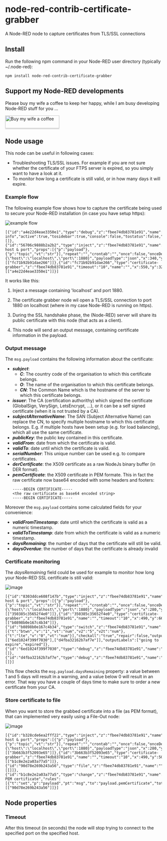# node-red-contrib-certificate-grabber
A Node-RED node to capture certificates from TLS/SSL connections

## Install
Run the following npm command in your Node-RED user directory (typically ~/.node-red):
```
npm install node-red-contrib-certificate-grabber
```

## Support my Node-RED developments
Please buy my wife a coffee to keep her happy, while I am busy developing Node-RED stuff for you ...

<a href="https://www.buymeacoffee.com/bartbutenaers" target="_blank"><img src="https://www.buymeacoffee.com/assets/img/custom_images/orange_img.png" alt="Buy my wife a coffee" style="height: 41px !important;width: 174px !important;box-shadow: 0px 3px 2px 0px rgba(190, 190, 190, 0.5) !important;-webkit-box-shadow: 0px 3px 2px 0px rgba(190, 190, 190, 0.5) !important;" ></a>

## Node usage
This node can be useful in following cases:
+ Troubleshooting TLS/SSL issues.  For example if you are not sure whether the certificate of your FTPS server is expired, so you simply want to have a look at it.
+ To monitor how long a certificate is still valid, or in how many days it will expire.

### Example flow
The following example flow shows how to capture the certificate being used to secure your Node-RED installation (in case you have setup https):

![example flow](https://user-images.githubusercontent.com/14224149/173449679-8c1a0256-15dd-48c1-a3ae-cfbbed3bf865.png)
```
[{"id":"a4e22d4eae3350e1","type":"debug","z":"fbee74db83781e91","name":"Certificate info","active":true,"tosidebar":true,"console":false,"tostatus":false,"complete":"payload","targetType":"msg","statusVal":"","statusType":"auto","x":760,"y":320,"wires":[]},{"id":"56706c9888b2a2b2","type":"inject","z":"fbee74db83781e91","name":"Inject host & port","props":[{"p":"payload"},{"p":"topic","vt":"str"}],"repeat":"","crontab":"","once":false,"onceDelay":0.1,"topic":"","payload":"{\"host\":\"localhost\",\"port\":1880}","payloadType":"json","x":340,"y":320,"wires":[["fc71b92b91dae266"]]},{"id":"fc71b92b91dae266","type":"certificate-grabber","z":"fbee74db83781e91","timeout":"10","name":"","x":550,"y":320,"wires":[["a4e22d4eae3350e1"]]}]
```
It works like this:
1. Inject a message containing 'localhost' and port 1880.

2. The certificate grabber node wil open a TLS/SSL connection to port 1880 on localhost (where in my case Node-RED is running on https).

3. During the SSL handshake phase, the (Node-RED) server will share its public certificate with this node (that acts as a client).

4. This node will send an output message, containing certificate information in the payload.

### Output message
The `msg.payload` contains the following information about the certificate:
+ ***subject***:
   + ***C***: The country code of the organisation to which this certificate belongs. 
   + ***O***: The name of the organisation to which this certificate belongs.
   + ***CN***: The Common Name which is the hostname of the server to which this certificate belongs.
+ ***issuer***: The CA (certification authorithy) which signed the certificate (GlobalSign, VerySign, LetsEncrypt, ...), or it can be a self signed certificate (when it is not trusted by a CA).
+ ***subjectAlternativeName***: The SAN (Subject Alternative Name) can replace the CN, to specify multiple hostname to which this certificate belongs.  E.g. if multiple hosts have been setup (e.g. for load balancing), which all use the same certificate.
+ ***publicKey***: the public key contained in this certificate.
+ ***validFrom***: date from which the certificate is valid.
+ ***validTo***: date until which the certificate is valid.
+ ***serialNumber***: This unique number can be used e.g. to compare certificates.
+ ***derCertificate***: the X509 certificate as a raw NodeJs binary buffer (in DER format).
+ ***pemCertificate***: the X509 certificate in PEM formate.  This in fact the raw certificate now base64 encoded with some headers and footers:
   ```
   -----BEGIN CERTIFICATE-----
   <the raw certificate as base64 encoded string>
   -----BEGIN CERTIFICATE-----
   ```

Moreover the `msg.payload` contains some calculated fields for your convenience:
+ ***validFromTimestamp***: date until which the certificate is valid as a numeric timestamp.
+ ***validToTimestamp***: date from which the certificate is valid as a numeric timestamp.
+ ***daysRemaining***: the number of days that the certificate will still be valid.
+ ***daysOverdue***: the number of days that the certificate is already invalid

### Certificate monitoring
The *daysRemaining* field could be used for example to monitor how long your Node-RED SSL certificate is still valid:

![image](https://user-images.githubusercontent.com/14224149/175152283-cad01bf6-0ffb-4943-a445-3b5c8f868604.png)
```
[{"id":"8303ddce608f147b","type":"inject","z":"fbee74db83781e91","name":"Inject host & port","props":[{"p":"payload"},{"p":"topic","vt":"str"}],"repeat":"","crontab":"","once":false,"onceDelay":0.1,"topic":"","payload":"{\"host\":\"localhost\",\"port\":1880}","payloadType":"json","x":280,"y":660,"wires":[["350385c35652f4e0"]]},{"id":"350385c35652f4e0","type":"certificate-grabber","z":"fbee74db83781e91","name":"","timeout":"10","x":490,"y":660,"wires":[["b0898b0e167c4b34"]]},{"id":"b0898b0e167c4b34","type":"switch","z":"fbee74db83781e91","name":"daysRemaining","property":"payload.daysRemaining","propertyType":"msg","rules":[{"t":"btwn","v":"1","vt":"num","v2":"5","v2t":"num"},{"t":"lte","v":"0","vt":"num"}],"checkall":"true","repair":false,"outputs":2,"x":700,"y":660,"wires":[["6ed1024f399f7030"],["d4fba32162b7af7e"]],"outputLabels":["going to expire","expired"]},{"id":"6ed1024f399f7030","type":"debug","z":"fbee74db83781e91","name":"Warning","active":true,"tosidebar":true,"console":false,"tostatus":false,"complete":"payload","targetType":"msg","statusVal":"","statusType":"auto","x":900,"y":640,"wires":[]},{"id":"d4fba32162b7af7e","type":"debug","z":"fbee74db83781e91","name":"Problem","active":true,"tosidebar":true,"console":false,"tostatus":false,"complete":"payload","targetType":"msg","statusVal":"","statusType":"auto","x":900,"y":680,"wires":[]}]
```
This flow checks the `msg.payload.daysRemaining` property: a value between 1 and 5 days will result in a warning, and a value below 0 will result in an error.  That way you have a couple of days time to make sure to order a new certificate from your CA.

### Store certificate to file
When you want to store the grabbed certificate into a file (as PEM format), that can implemented very easily using a File-Out node:

![image](https://user-images.githubusercontent.com/14224149/175068479-18ddb83b-32da-41f4-b20f-3af11b2022fd.png)
```
[{"id":"b328cde6ea2fff22","type":"inject","z":"fbee74db83781e91","name":"Inject host & port","props":[{"p":"payload"},{"p":"topic","vt":"str"}],"repeat":"","crontab":"","once":false,"onceDelay":0.1,"topic":"","payload":"{\"host\":\"localhost\",\"port\":1880}","payloadType":"json","x":280,"y":500,"wires":[["3b663b3f52093e65"]]},{"id":"3b663b3f52093e65","type":"certificate-grabber","z":"fbee74db83781e91","name":"","timeout":"10","x":490,"y":500,"wires":[["b1c8e2e2a03a77a5"]]},{"id":"90d78e269b243a56","type":"file","z":"fbee74db83781e91","name":"","filename":"c:\\temp\\grabbedCert.crt","filenameType":"str","appendNewline":false,"createDir":false,"overwriteFile":"true","encoding":"none","x":970,"y":500,"wires":[[]]},{"id":"b1c8e2e2a03a77a5","type":"change","z":"fbee74db83781e91","name":"get PEM certificate","rules":[{"t":"set","p":"payload","pt":"msg","to":"payload.pemCertificate","tot":"msg"}],"action":"","property":"","from":"","to":"","reg":false,"x":710,"y":500,"wires":[["90d78e269b243a56"]]}]
```

## Node properties

### Timeout
After this timeout (in seconds) the node will stop trying to connect to the specified port on the specified host.  
